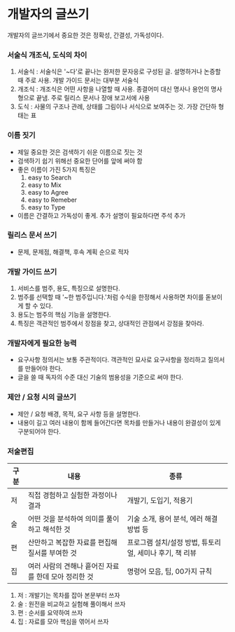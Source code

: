 # 개발자의 글쓰기

개발자의 글쓰기에서 중요한 것은 정확성, 간결성, 가독성이다.

### 서술식 개조식, 도식의 차이

1. 서술식 : 서술식은 '~다'로 끝나는 완저한 문자응로 구성된 글. 설명하거나 논증할 때 주로 사용. 개발 가이드 문서는 대부분 서술식
2. 개조식 : 개조식은 어떤 사항을 나열할 때 사용. 종결어미 대신 명사나 용언의 명사형으로 끝냄. 주로 릴리스 문서나 장애 보고서에 사용
3. 도식 : 사물의 구조나 관례, 상태를 그림이나 서식으로 보여주는 것. 가장 간단하 형태는 표

### 이름 짓기

- 제일 중요한 것은 검색하기 쉬운 이름으로 짓는 것
- 검색하기 쉽기 위해선 중요한 단어를 앞에 써야 함
- 좋은 이름이 가진 5가지 특징은
  1. easy to Search
  2. easy to Mix
  3. easy to Agree
  4. easy to Remeber
  5. easy to Type
- 이름은 간결하고 가독성이 좋게. 추가 설명이 필요하다면 주석 추가

### 릴리스 문서 쓰기

- 문제, 문제점, 해결책, 후속 계획 순으로 적자

### 개발 가이드 쓰기

1. 서비스를 범주, 용도, 특징으로 설명한다.
2. 범주를 선택할 때 '~한 범주입니다.'처럼 수식을 한정해서 사용하면 차이를 돋보이게 할 수 있다.
3. 용도는 범주의 핵심 기능을 설명한다.
4. 특징은 객관적인 범주에서 장점을 찾고, 상대적인 관점에서 강점을 찾아라.

### 개발자에게 필요한 능력

- 요구사항 정의서는 보통 주관적이다. 객관적인 묘사로 요구사항을 정리하고 질의서를 만들어야 한다.
- 글을 쓸 때 독자의 수준 대신 기술의 범용성을 기준으로 써야 한다.

### 제안 / 요청 시의 글쓰기

- 제안 / 요청 배경, 목적, 요구 사항 등을 설명한다.
- 내용이 길고 여러 내용이 함께 들어간다면 목차를 만들거나 내용이 완결성이 있게 구분되어야 한다.

### 저술편집

| 구분 | 내용                                                 | 종류                                                    |
| ---- | ---------------------------------------------------- | ------------------------------------------------------- |
| 저   | 직접 경험하고 실험한 과정이나 결과                   | 개발기, 도입기, 적용기                                  |
| 술   | 어떤 것을 분석하여 의미를 풀이하고 해석한 것         | 기술 소개, 용어 분석, 에러 해결 방법 등                 |
| 편   | 산만하고 복잡한 자료를 편집해 질서를 부여한 것       | 프로그램 설치/설정 방법, 튜토리얼, 세미나 후기, 책 리뷰 |
| 집   | 여러 사람의 견해나 흩어진 자료를 한데 모아 정리한 것 | 명령어 모음, 팁, 00가지 규칙                            |

1. 저 : 개발기는 목차를 잡아 본문부터 쓰자
2. 술 : 원전을 비교하고 실험해 풀이해서 쓰자
3. 편 : 순서를 요약하여 쓰자
4. 집 : 자료를 모아 핵심을 엮어서 쓰자
